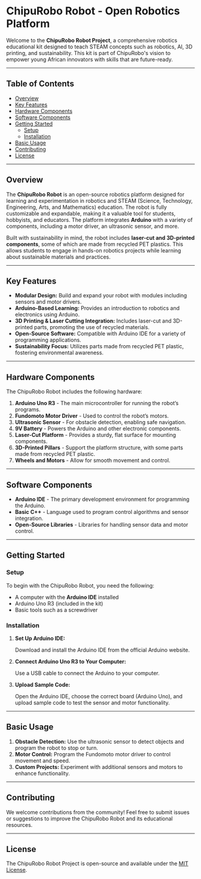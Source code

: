 # ChipuRobo Robot - Open Robotics Platform

Welcome to the **ChipuRobo Robot Project**, a comprehensive robotics educational kit designed to teach STEAM concepts such as robotics, AI, 3D printing, and sustainability. This kit is part of ChipuRobo's vision to empower young African innovators with skills that are future-ready.

---

## Table of Contents

- [Overview](#overview)
- [Key Features](#key-features)
- [Hardware Components](#hardware-components)
- [Software Components](#software-components)
- [Getting Started](#getting-started)
  - [Setup](#setup)
  - [Installation](#installation)
- [Basic Usage](#basic-usage)
- [Contributing](#contributing)
- [License](#license)

---

## Overview

The **ChipuRobo Robot** is an open-source robotics platform designed for learning and experimentation in robotics and STEAM (Science, Technology, Engineering, Arts, and Mathematics) education. The robot is fully customizable and expandable, making it a valuable tool for students, hobbyists, and educators. The platform integrates **Arduino** with a variety of components, including a motor driver, an ultrasonic sensor, and more.

Built with sustainability in mind, the robot includes **laser-cut and 3D-printed components**, some of which are made from recycled PET plastics. This allows students to engage in hands-on robotics projects while learning about sustainable materials and practices.

---

## Key Features

- **Modular Design:** Build and expand your robot with modules including sensors and motor drivers.
- **Arduino-Based Learning:** Provides an introduction to robotics and electronics using Arduino.
- **3D Printing & Laser Cutting Integration:** Includes laser-cut and 3D-printed parts, promoting the use of recycled materials.
- **Open-Source Software:** Compatible with Arduino IDE for a variety of programming applications.
- **Sustainability Focus:** Utilizes parts made from recycled PET plastic, fostering environmental awareness.

---

## Hardware Components

The ChipuRobo Robot includes the following hardware:

1. **Arduino Uno R3** - The main microcontroller for running the robot’s programs.
2. **Fundomoto Motor Driver** - Used to control the robot’s motors.
3. **Ultrasonic Sensor** - For obstacle detection, enabling safe navigation.
4. **9V Battery** - Powers the Arduino and other electronic components.
5. **Laser-Cut Platform** - Provides a sturdy, flat surface for mounting components.
6. **3D-Printed Pillars** - Support the platform structure, with some parts made from recycled PET plastic.
7. **Wheels and Motors** - Allow for smooth movement and control.

---

## Software Components

- **Arduino IDE** - The primary development environment for programming the Arduino.
- **Basic C++** - Language used to program control algorithms and sensor integration.
- **Open-Source Libraries** - Libraries for handling sensor data and motor control.

---

## Getting Started

### Setup

To begin with the ChipuRobo Robot, you need the following:

- A computer with the **Arduino IDE** installed
- Arduino Uno R3 (included in the kit)
- Basic tools such as a screwdriver

### Installation

1. **Set Up Arduino IDE:**

   Download and install the Arduino IDE from the official Arduino website.

2. **Connect Arduino Uno R3 to Your Computer:**

   Use a USB cable to connect the Arduino to your computer.

3. **Upload Sample Code:**

   Open the Arduino IDE, choose the correct board (Arduino Uno), and upload sample code to test the sensor and motor functionality.

---

## Basic Usage

1. **Obstacle Detection:** Use the ultrasonic sensor to detect objects and program the robot to stop or turn.
2. **Motor Control:** Program the Fundomoto motor driver to control movement and speed.
3. **Custom Projects:** Experiment with additional sensors and motors to enhance functionality.

---

## Contributing

We welcome contributions from the community! Feel free to submit issues or suggestions to improve the ChipuRobo Robot and its educational resources.

---

## License

The ChipuRobo Robot Project is open-source and available under the [MIT License](link-to-license).
